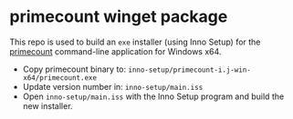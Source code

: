 # primecount winget package

This repo is used to build an ```exe``` installer (using Inno Setup)
for the [primecount](https://github.com/kimwalisch/primecount)
command-line application for Windows x64.

* Copy primecount binary to: `inno-setup/primecount-i.j-win-x64/primecount.exe`
* Update version number in: `inno-setup/main.iss`
* Open `inno-setup/main.iss` with the Inno Setup program and build the new installer.
